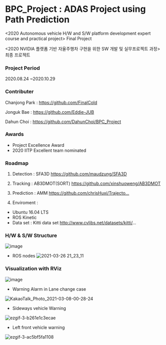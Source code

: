 
# BPC_Project : ADAS Project using Path Prediction

<2020 Autonomous vehicle H/W and S/W platform development expert course and practical project> Final Project

<2020 NVIDIA 플랫폼 기반 자율주행차 구현을 위한 SW 개발 및 실무프로젝트 과정> 최종 프로젝트



### Project Period

2020.08.24 ~2020.10.29

### Contributer

Chanjong Park : https://github.com/FinalCold

Jonguk Bae : https://github.com/Eddie-JUB

Dahun Choi : https://github.com/DahunChoi/BPC_Project

### Awards

- Project Excellence Award
- 2020 IITP Excellent team nominated



### Roadmap
1. Detection : SFA3D
https://github.com/maudzung/SFA3D​

2. Tracking : AB3DMOT(SORT)
https://github.com/xinshuoweng/AB3DMOT​

3. Prediction : AMM
https://github.com/chrisHuxi/Trajecto...​

4. Enviroment : 
- Ubuntu 16.04 LTS
- ROS Kinetic
- Data set : Kitti data set
http://www.cvlibs.net/datasets/kitti/...


### H/W & S/W Structure
![image](https://user-images.githubusercontent.com/71426994/112786632-ab16fc00-9091-11eb-89b5-192387fe8c2a.png)

- ROS nodes
![2021-03-26 21_23_11](https://user-images.githubusercontent.com/71426994/112786773-f29d8800-9091-11eb-9b99-1b94362fc51f.gif)


### Visualization with RViz

![image](https://user-images.githubusercontent.com/71426994/112785613-596d7200-908f-11eb-9559-1e614711113b.png)


- Warning Alarm in Lane change case


![KakaoTalk_Photo_2021-03-08-00-28-24](https://user-images.githubusercontent.com/71426994/110245090-36c2ce80-7fa5-11eb-951a-48ceb6a8c16d.gif)



- Sideways vehicle Warning


![ezgif-3-b261e1c3ecae](https://user-images.githubusercontent.com/71426994/112948044-83e42b80-9172-11eb-9903-31686db5822d.gif)

- Left front vehicle warning


![ezgif-3-ac5bf5fa1108](https://user-images.githubusercontent.com/71426994/112948083-91011a80-9172-11eb-8e7f-f8130eb12ffe.gif)






